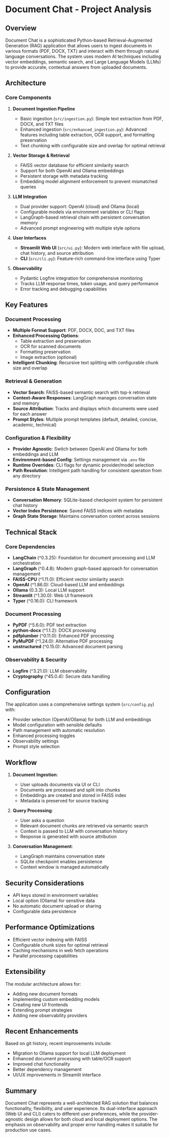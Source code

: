 # Document Chat - Project Analysis

## Overview

Document Chat is a sophisticated Python-based Retrieval-Augmented Generation (RAG) application that allows users to ingest documents in various formats (PDF, DOCX, TXT) and interact with them through natural language conversations. The system uses modern AI techniques including vector embeddings, semantic search, and Large Language Models (LLMs) to provide accurate, contextual answers from uploaded documents.

## Architecture

### Core Components

1. **Document Ingestion Pipeline**
   - Basic ingestion (`src/ingestion.py`): Simple text extraction from PDF, DOCX, and TXT files
   - Enhanced ingestion (`src/enhanced_ingestion.py`): Advanced features including table extraction, OCR support, and formatting preservation
   - Text chunking with configurable size and overlap for optimal retrieval

2. **Vector Storage & Retrieval**
   - FAISS vector database for efficient similarity search
   - Support for both OpenAI and Ollama embeddings
   - Persistent storage with metadata tracking
   - Embedding model alignment enforcement to prevent mismatched queries

3. **LLM Integration**
   - Dual provider support: OpenAI (cloud) and Ollama (local)
   - Configurable models via environment variables or CLI flags
   - LangGraph-based retrieval chain with persistent conversation memory
   - Advanced prompt engineering with multiple style options

4. **User Interfaces**
   - **Streamlit Web UI** (`src/ui.py`): Modern web interface with file upload, chat history, and source attribution
   - **CLI** (`src/cli.py`): Feature-rich command-line interface using Typer

5. **Observability**
   - Pydantic Logfire integration for comprehensive monitoring
   - Tracks LLM response times, token usage, and query performance
   - Error tracking and debugging capabilities

## Key Features

### Document Processing
- **Multiple Format Support**: PDF, DOCX, DOC, and TXT files
- **Enhanced Processing Options**:
  - Table extraction and preservation
  - OCR for scanned documents
  - Formatting preservation
  - Image extraction (optional)
- **Intelligent Chunking**: Recursive text splitting with configurable chunk size and overlap

### Retrieval & Generation
- **Vector Search**: FAISS-based semantic search with top-k retrieval
- **Context-Aware Responses**: LangGraph manages conversation state and memory
- **Source Attribution**: Tracks and displays which documents were used for each answer
- **Prompt Styles**: Multiple prompt templates (default, detailed, concise, academic, technical)

### Configuration & Flexibility
- **Provider Agnostic**: Switch between OpenAI and Ollama for both embeddings and LLM
- **Environment-based Config**: Settings management via `.env` file
- **Runtime Overrides**: CLI flags for dynamic provider/model selection
- **Path Resolution**: Intelligent path handling for consistent operation from any directory

### Persistence & State Management
- **Conversation Memory**: SQLite-based checkpoint system for persistent chat history
- **Vector Index Persistence**: Saved FAISS indices with metadata
- **Graph State Storage**: Maintains conversation context across sessions

## Technical Stack

### Core Dependencies
- **LangChain** (^0.3.25): Foundation for document processing and LLM orchestration
- **LangGraph** (^0.4.8): Modern graph-based approach for conversation management
- **FAISS-CPU** (^1.11.0): Efficient vector similarity search
- **OpenAI** (^1.86.0): Cloud-based LLM and embeddings
- **Ollama** (0.3.3): Local LLM support
- **Streamlit** (^1.30.0): Web UI framework
- **Typer** (^0.16.0): CLI framework

### Document Processing
- **PyPDF** (^5.6.0): PDF text extraction
- **python-docx** (^1.1.2): DOCX processing
- **pdfplumber** (^0.11.0): Enhanced PDF processing
- **PyMuPDF** (^1.24.0): Alternative PDF processing
- **unstructured** (^0.15.0): Advanced document parsing

### Observability & Security
- **Logfire** (^3.21.0): LLM observability
- **Cryptography** (^45.0.4): Secure data handling

## Configuration

The application uses a comprehensive settings system (`src/config.py`) with:
- Provider selection (OpenAI/Ollama) for both LLM and embeddings
- Model configuration with sensible defaults
- Path management with automatic resolution
- Enhanced processing toggles
- Observability settings
- Prompt style selection

## Workflow

1. **Document Ingestion**:
   - User uploads documents via UI or CLI
   - Documents are processed and split into chunks
   - Embeddings are created and stored in FAISS index
   - Metadata is preserved for source tracking

2. **Query Processing**:
   - User asks a question
   - Relevant document chunks are retrieved via semantic search
   - Context is passed to LLM with conversation history
   - Response is generated with source attribution

3. **Conversation Management**:
   - LangGraph maintains conversation state
   - SQLite checkpoint enables persistence
   - Context window is managed automatically

## Security Considerations

- API keys stored in environment variables
- Local option (Ollama) for sensitive data
- No automatic document upload or sharing
- Configurable data persistence

## Performance Optimizations

- Efficient vector indexing with FAISS
- Configurable chunk sizes for optimal retrieval
- Caching mechanisms in web fetch operations
- Parallel processing capabilities

## Extensibility

The modular architecture allows for:
- Adding new document formats
- Implementing custom embedding models
- Creating new UI frontends
- Extending prompt strategies
- Adding new observability providers

## Recent Enhancements

Based on git history, recent improvements include:
- Migration to Ollama support for local LLM deployment
- Enhanced document processing with table/OCR support
- Improved chat functionality
- Better dependency management
- UI/UX improvements in Streamlit interface

## Summary

Document Chat represents a well-architected RAG solution that balances functionality, flexibility, and user experience. Its dual-interface approach (Web UI and CLI) caters to different user preferences, while the provider-agnostic design allows for both cloud and local deployment options. The emphasis on observability and proper error handling makes it suitable for production use cases.